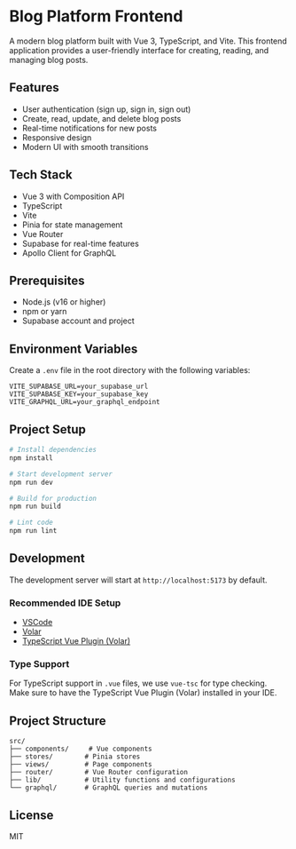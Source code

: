 # Blog Platform Frontend

A modern blog platform built with Vue 3, TypeScript, and Vite. This frontend application provides a user-friendly interface for creating, reading, and managing blog posts.

## Features

- User authentication (sign up, sign in, sign out)
- Create, read, update, and delete blog posts
- Real-time notifications for new posts
- Responsive design
- Modern UI with smooth transitions

## Tech Stack

- Vue 3 with Composition API
- TypeScript
- Vite
- Pinia for state management
- Vue Router
- Supabase for real-time features
- Apollo Client for GraphQL

## Prerequisites

- Node.js (v16 or higher)
- npm or yarn
- Supabase account and project

## Environment Variables

Create a `.env` file in the root directory with the following variables:

```env
VITE_SUPABASE_URL=your_supabase_url
VITE_SUPABASE_KEY=your_supabase_key
VITE_GRAPHQL_URL=your_graphql_endpoint
```

## Project Setup

```sh
# Install dependencies
npm install

# Start development server
npm run dev

# Build for production
npm run build

# Lint code
npm run lint
```

## Development

The development server will start at `http://localhost:5173` by default.

### Recommended IDE Setup

- [VSCode](https://code.visualstudio.com/)
- [Volar](https://marketplace.visualstudio.com/items?itemName=Vue.volar)
- [TypeScript Vue Plugin (Volar)](https://marketplace.visualstudio.com/items?itemName=Vue.vscode-typescript-vue-plugin)

### Type Support

For TypeScript support in `.vue` files, we use `vue-tsc` for type checking. Make sure to have the TypeScript Vue Plugin (Volar) installed in your IDE.

## Project Structure

```
src/
├── components/     # Vue components
├── stores/        # Pinia stores
├── views/         # Page components
├── router/        # Vue Router configuration
├── lib/           # Utility functions and configurations
└── graphql/       # GraphQL queries and mutations
```

## License

MIT
